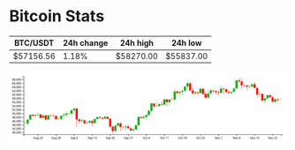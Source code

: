 # Bitcoin Stats

BTC/USDT|24h change|24h high|24h low|
|---|---|---|---|
|$57156.56|1.18%|$58270.00|$55837.00|

<img src="./chart.svg">
